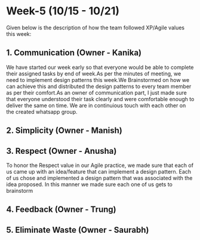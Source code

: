 # Week-5 (10/15 - 10/21)

Given below is the description of how the team followed XP/Agile values this week:

## 1. Communication (Owner - Kanika)

We have started our week early so that everyone would be able to complete their assigned tasks by end of week.As per the minutes of meeting, we need to implement design patterns this week.We Brainstormed on how we can achieve this and distributed the design patterns to every team member as per their comfort.As an owner of communication part, I just made sure that everyone understood their task clearly and were comfortable enough to deliver the same on time. We are in continuious touch with each other on the created whatsapp group.

## 2. Simplicity (Owner - Manish)
 

## 3. Respect (Owner - Anusha)
To honor the Respect value in our Agile practice, we made sure that each of us came up with an idea/feature that can implement a design pattern. Each of us chose and implemented a design pattern that was associated with the idea proposed. In this manner we made sure each one of us gets to brainstorm

## 4. Feedback (Owner - Trung)

## 5. Eliminate Waste (Owner - Saurabh)
